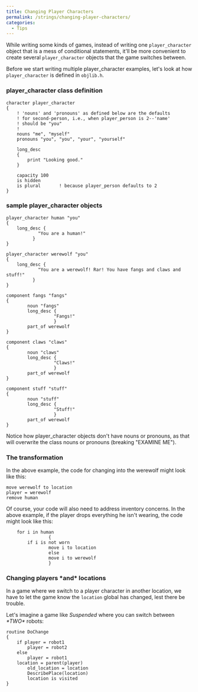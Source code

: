 ```yaml
---
title: Changing Player Characters
permalink: /strings/changing-player-characters/
categories: 
  - Tips
---
```


While writing some kinds of games, instead of writing one
`player_character` object that is a mess of conditional statements,
it'll be more convenient to create several `player_character` objects
that the game switches between.

Before we start writing multiple player_character examples, let's look
at how `player_character` is defined in `objlib.h`.

### player_character class definition

    character player_character
    {
        ! 'nouns' and 'pronouns' as defined below are the defaults
        ! for second-person, i.e., when player_person is 2--'name'
        ! should be "you"
        !
        nouns "me", "myself"
        pronouns "you", "you", "your", "yourself"

        long_desc
        {
            print "Looking good."
        }

        capacity 100
        is hidden
        is plural       ! because player_person defaults to 2
    }

### sample player_character objects

    player_character human "you"
    {
        long_desc {
                "You are a human!"
              }
    }

    player_character werewolf "you"
    {
        long_desc {
                "You are a werewolf! Rar! You have fangs and claws and stuff!"
              }
    }

    component fangs "fangs"
    {
            noun "fangs"
            long_desc {
                      "Fangs!"
                      }
            part_of werewolf
    }

    component claws "claws"
    {
            noun "claws"
            long_desc {
                      "Claws!"
                      }
            part_of werewolf
    }

    component stuff "stuff"
    {
            noun "stuff"
            long_desc {
                      "Stuff!"
                      }
            part_of werewolf
    }

Notice how player_character objects don't have nouns or pronouns, as
that will overwrite the class nouns or pronouns (breaking "EXAMINE ME").

### The transformation

In the above example, the code for changing into the werewolf might look
like this:

    move werewolf to location
    player = werewolf
    remove human

Of course, your code will also need to address inventory concerns. In
the above example, if the player drops everything he isn't wearing, the
code might look like this:

        for i in human
                    {
            if i is not worn
                    move i to location
                    else
                    move i to werewolf
                    }

### Changing players \*and\* locations

In a game where we switch to a player character in another location, we
have to let the game know the `location` global has changed, lest there
be trouble.

Let's imagine a game like *Suspended* where you can switch between
*\*TWO\** robots:

    routine DoChange
    {
        if player = robot1
            player = robot2
        else
            player = robot1
        location = parent(player)
            old_location = location
            DescribePlace(location)
            location is visited
    }
